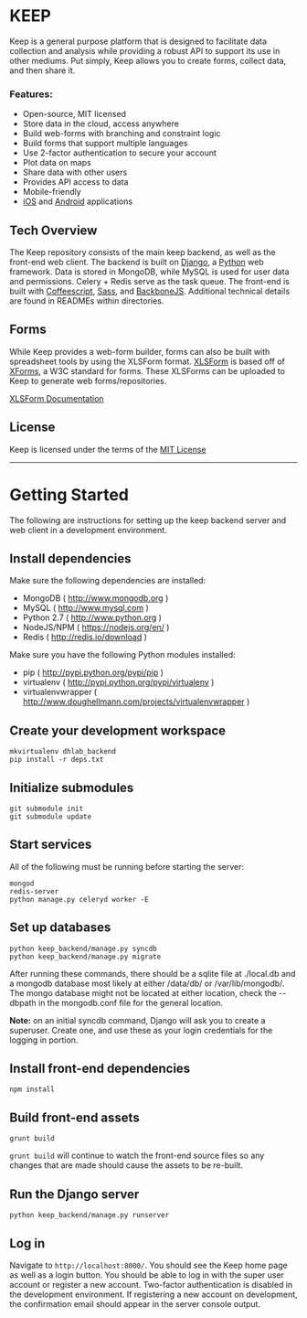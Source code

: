 # KEEP

Keep is a general purpose platform that is designed to facilitate data
collection and analysis while providing a robust API to support its use in
other mediums. Put simply, Keep allows you to create forms, collect data, and
then share it.

### Features:

- Open-source, MIT licensed
- Store data in the cloud, access anywhere
- Build web-forms with branching and constraint logic
- Build forms that support multiple languages
- Use 2-factor authentication to secure your account
- Plot data on maps
- Share data with other users
- Provides API access to data
- Mobile-friendly
- [iOS][ios] and [Android][android] applications

[ios]: https://github.com/DHLabs/Keep_iOS
[android]: https://github.com/DHLabs/Keep_Android


## Tech Overview

The Keep repository consists of the main keep backend, as well as the front-end
web client. The backend is built on [Django][dj], a [Python][py] web framework.
Data is stored in MongoDB, while MySQL is used for user data and permissions.
Celery + Redis serve as the task queue. The front-end is built with
[Coffeescript][cs], [Sass][sass], and [BackboneJS][bb]. Additional technical
details are found in READMEs within directories.

[py]: https://www.python.org/
[dj]: https://www.djangoproject.com/
[bb]: http://backbonejs.org/
[cs]: http://coffeescript.org/
[sass]: http://sass-lang.com/

## Forms

While Keep provides a web-form builder, forms can also be built with
spreadsheet tools by using the XLSForm format. [XLSForm][xlsform] is based off
of [XForms][xform], a W3C standard for forms. These XLSForms can be uploaded to
Keep to generate web forms/repositories.

[XLSForm Documentation][xlsform]

[xform]: https://en.wikipedia.org/wiki/XForms
[xlsform]: http://xlsform.org/

## License

Keep is licensed under the terms of the [MIT License](LICENSE.txt)

---

# Getting Started

The following are instructions for setting up the keep backend server and web
client in a development environment.

## Install dependencies

Make sure the following dependencies are installed:

- MongoDB ( http://www.mongodb.org )
- MySQL ( http://www.mysql.com )
- Python 2.7 ( http://www.python.org )
- NodeJS/NPM ( https://nodejs.org/en/ )
- Redis ( http://redis.io/download )

Make sure you have the following Python modules installed:

- pip ( http://pypi.python.org/pypi/pip )
- virtualenv ( http://pypi.python.org/pypi/virtualenv )
- virtualenvwrapper ( http://www.doughellmann.com/projects/virtualenvwrapper )

## Create your development workspace

    mkvirtualenv dhlab_backend
    pip install -r deps.txt

## Initialize submodules

    git submodule init
    git submodule update

## Start services

All of the following must be running before starting the server:

    mongod
    redis-server
    python manage.py celeryd worker -E

## Set up databases

    python keep_backend/manage.py syncdb
    python keep_backend/manage.py migrate

After running these commands, there should be a sqlite file at ./local.db and a
mongodb database most likely at either /data/db/ or /var/lib/mongodb/.  The
mongo database might not be located at either location, check the --dbpath in
the mongodb.conf file for the general location.

**Note:** on an initial syncdb command, Django will ask you to create a
superuser. Create one, and use these as your login credentials for the logging
in portion.

## Install front-end dependencies

    npm install

## Build front-end assets

    grunt build

`grunt build` will continue to watch the front-end source files so any changes
that are made should cause the assets to be re-built.

## Run the Django server

    python keep_backend/manage.py runserver

## Log in

Navigate to `http://localhost:8000/`. You should see the Keep home page as well
as a login button. You should be able to log in with the super user account or
register a new account. Two-factor authentication is disabled in the
development environment. If registering a new account on development, the
confirmation email should appear in the server console output.
